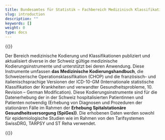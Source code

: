 ```yaml
---
title: Bundesamtes für Statistik – Fachbereich Medizinisch Klassifikationen
slug: introduction
description: ""
keywords: []
weight: 0
type: docs
---
```



{{<markdown>}}

Der Bereich medizinische Kodierung und Klassifikationen publiziert und aktualisiert diverse in der Schweiz gültige medizinische Kodierungsinstrumente und unterstützt bei deren Anwendung. Diese Instrumente umfassen **das Medizinische Kodierungshandbuch**, die Schweizerische Operationsklassifikation (CHOP) und die französisch- und italienischsprachige Versionen der ICD-10-GM (Internationale statistische Klassifikation der Krankheiten und verwandter Gesundheitsprobleme, 10. Revision – German Modification).
Diese Kodierungsinstrumente sind für die Datenerhebung der in der Schweiz hospitalisierten Patientinnen und Patienten notwendig (Erhebung von Diagnosen und Prozeduren der stationären Fälle im Rahmen der **Erhebung Spitalstationäre Gesundheitsversorgung (SpiGes))**. Die erhobenen Daten werden sowohl für epidemiologische Studien wie im Rahmen von den Tarifsystemen SwissDRG, TARPSY und ST Reha verwendet.


{{</markdown>}}
